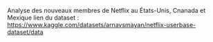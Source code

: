 Analyse des nouveaux membres de Netflix au États-Unis, Cnanada et Mexique
lien du dataset : https://www.kaggle.com/datasets/arnavsmayan/netflix-userbase-dataset/data
